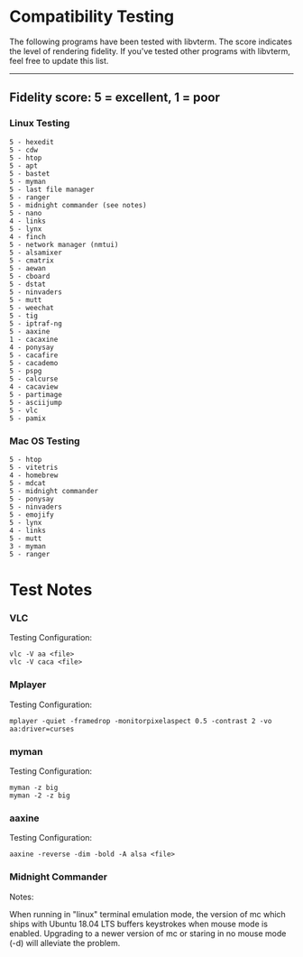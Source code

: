 # Compatibility Testing #

The following programs have been tested with libvterm.  The score
indicates the level of rendering fidelity.  If you've tested
other programs with libvterm, feel free to update this list.

---
Fidelity score: 5 = excellent, 1 = poor
---

### Linux Testing ###

```
5 - hexedit
5 - cdw
5 - htop
5 - apt
5 - bastet
5 - myman
5 - last file manager
5 - ranger
5 - midnight commander (see notes)
5 - nano
4 - links
5 - lynx
4 - finch
5 - network manager (nmtui)
5 - alsamixer
5 - cmatrix
5 - aewan
5 - cboard
5 - dstat
5 - ninvaders
5 - mutt
5 - weechat
5 - tig
5 - iptraf-ng
5 - aaxine
1 - cacaxine
4 - ponysay
5 - cacafire
5 - cacademo
5 - pspg
5 - calcurse
4 - cacaview
5 - partimage
5 - asciijump
5 - vlc
5 - pamix
```

### Mac OS Testing ###

```
5 - htop
5 - vitetris
4 - homebrew
5 - mdcat
5 - midnight commander
5 - ponysay
5 - ninvaders
5 - emojify
5 - lynx
4 - links
5 - mutt
3 - myman
5 - ranger
```

# Test Notes #


### VLC ###

Testing Configuration:

```
vlc -V aa <file>
vlc -V caca <file>
```

### Mplayer ###

Testing Configuration:

```
mplayer -quiet -framedrop -monitorpixelaspect 0.5 -contrast 2 -vo aa:driver=curses
```

### myman ###

Testing Configuration:

```
myman -z big
myman -2 -z big
```

### aaxine ### 

Testing Configuration:

```
aaxine -reverse -dim -bold -A alsa <file>
```

### Midnight Commander ###

Notes:

When running in "linux" terminal emulation mode, the version of mc which
ships with Ubuntu 18.04 LTS buffers keystrokes when mouse mode is enabled.
Upgrading to a newer version of mc or staring in no mouse mode (-d) will
alleviate the problem.
